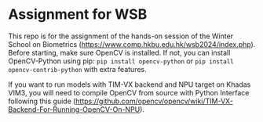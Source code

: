 # Assignment for WSB

This repo is for the assignment of the hands-on session of the Winter School on Biometrics (https://www.comp.hkbu.edu.hk/wsb2024/index.php). Before starting, make sure OpenCV is installed. If not, you can install OpenCV-Python using pip: `pip install opencv-python` or `pip install opencv-contrib-python` with extra features.

If you want to run models with TIM-VX backend and NPU target on Khadas VIM3, you will need to compile OpenCV from source with Python Interface following this guide (https://github.com/opencv/opencv/wiki/TIM-VX-Backend-For-Running-OpenCV-On-NPU).
